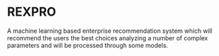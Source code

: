 # REXPRO
A machine learning based enterprise recommendation system which will recommend the users the best choices analyzing a number of complex parameters and will be processed through some models. 
